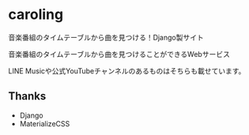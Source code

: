 # caroling
音楽番組のタイムテーブルから曲を見つける！Django製サイト

音楽番組のタイムテーブルから曲を見つけることができるWebサービス

LINE Musicや公式YouTubeチャンネルのあるものはそちらも載せています。

## Thanks
- Django
- MaterializeCSS
